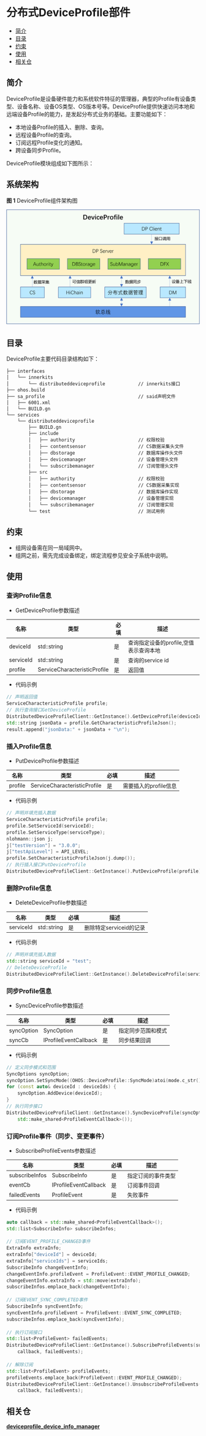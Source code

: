 # 分布式DeviceProfile部件<a name="ZH-CN_TOPIC_0000001128264105"></a>

-   [简介](#section11660541593)
-   [目录](#section1464106163817)
-   [约束](#section1718733212019)
-   [使用](#section10729231131110)
-   [相关仓](#section176111311166)

## 简介<a name="section11660541593"></a>

DeviceProfile是设备硬件能力和系统软件特征的管理器，典型的Profile有设备类型、设备名称、设备OS类型、OS版本号等。DeviceProfile提供快速访问本地和远端设备Profile的能力，是发起分布式业务的基础。主要功能如下：

-   本地设备Profile的插入、删除、查询。
-   远程设备Profile的查询。
-   订阅远程Profile变化的通知。
-   跨设备同步Profile。

DeviceProfile模块组成如下图所示：

## 系统架构<a name="section13587185873516"></a>

**图 1**  DeviceProfile组件架构图<a name="fig4460722185514"></a> 


![](figures/dp-architecture_zh.png)


## 目录<a name="section1464106163817"></a>

DeviceProfile主要代码目录结构如下：

```
├── interfaces
│   └── innerkits
│       └── distributeddeviceprofile            // innerkits接口
├── ohos.build
├── sa_profile                                  // said声明文件
│   ├── 6001.xml
│   └── BUILD.gn
└── services
    └── distributeddeviceprofile
        ├── BUILD.gn
        ├── include
        │   ├── authority                       // 权限校验
        │   ├── contentsensor                   // CS数据采集头文件
        │   ├── dbstorage                       // 数据库操作头文件
        │   ├── devicemanager                   // 设备管理头文件
        │   └── subscribemanager                // 订阅管理头文件
        ├── src
        │   ├── authority                       // 权限校验
        │   ├── contentsensor                   // CS数据采集实现
        │   ├── dbstorage                       // 数据库操作实现
        │   ├── devicemanager                   // 设备管理实现
        │   └── subscribemanager                // 订阅管理实现
        └── test                                // 测试用例
```

## 约束<a name="section1718733212019"></a>

-   组网设备需在同一局域网中。
-   组网之前，需先完成设备绑定，绑定流程参见安全子系统中说明。

## 使用<a name="section10729231131110"></a>

### 查询Profile信息

* GetDeviceProfile参数描述

| 名称      | 类型                          | 必填 | 描述                                |
| --------- | ---------------------------- | ---- | ----------------------------------- |
| deviceId  | std::string                  | 是   | 查询指定设备的profile,空值表示查询本地 |
| serviceId | std::string                  | 是   | 查询的service id                     |
| profile   | ServiceCharacteristicProfile | 是   | 返回值                               |

* 代码示例

```c++
// 声明返回值
ServiceCharacteristicProfile profile;
// 执行查询接口GetDeviceProfile
DistributedDeviceProfileClient::GetInstance().GetDeviceProfile(deviceId, serviceId, profile);
std::string jsonData = profile.GetCharacteristicProfileJson();
result.append("jsonData:" + jsonData + "\n");
```

### 插入Profile信息

* PutDeviceProfile参数描述

| 名称      | 类型                          | 必填 | 描述                                |
| --------- | ---------------------------- | ---- | ----------------------------------- |
| profile   | ServiceCharacteristicProfile | 是   | 需要插入的profile信息                |

* 代码示例

```c++
// 声明并填充插入数据
ServiceCharacteristicProfile profile;
profile.SetServiceId(serviceId);
profile.SetServiceType(serviceType);
nlohmann::json j;
j["testVersion"] = "3.0.0";
j["testApiLevel"] = API_LEVEL;
profile.SetCharacteristicProfileJson(j.dump());
// 执行插入接口PutDeviceProfile
DistributedDeviceProfileClient::GetInstance().PutDeviceProfile(profile);
```

### 删除Profile信息

* DeleteDeviceProfile参数描述

| 名称      | 类型                          | 必填 | 描述                                |
| --------- | ---------------------------- | ---- | ----------------------------------- |
| serviceId | std::string                  | 是   | 删除特定serviceid的记录              |

* 代码示例

```c++
// 声明并填充插入数据
std::string serviceId = "test";
// DeleteDeviceProfile
DistributedDeviceProfileClient::GetInstance().DeleteDeviceProfile(serviceId);
```

### 同步Profile信息

* SyncDeviceProfile参数描述

| 名称      | 类型                          | 必填 | 描述                                |
| --------- | ---------------------------- | ---- | ----------------------------------- |
| syncOption| SyncOption                   | 是   | 指定同步范围和模式                    |
| syncCb    | IProfileEventCallback        | 是   | 同步结果回调                         |

* 代码示例

```c++
// 定义同步模式和范围
SyncOptions syncOption;
syncOption.SetSyncMode((OHOS::DeviceProfile::SyncMode)atoi(mode.c_str()));
for (const auto& deviceId : deviceIds) {
    syncOption.AddDevice(deviceId);
}
// 执行同步接口
DistributedDeviceProfileClient::GetInstance().SyncDeviceProfile(syncOption,
    std::make_shared<ProfileEventCallback>());
```

### 订阅Profile事件（同步、变更事件）

* SubscribeProfileEvents参数描述

| 名称           | 类型                          | 必填 | 描述                                |
| -------------- | ---------------------------- | ---- | ----------------------------------- |
| subscribeInfos | SubscribeInfo                | 是   | 指定订阅的事件类型                    |
| eventCb        | IProfileEventCallback        | 是   | 订阅事件回调                         |
| failedEvents   | ProfileEvent                 | 是   | 失败事件                             |

* 代码示例

```c++
auto callback = std::make_shared<ProfileEventCallback>();
std::list<SubscribeInfo> subscribeInfos;

// 订阅EVENT_PROFILE_CHANGED事件
ExtraInfo extraInfo;
extraInfo["deviceId"] = deviceId;
extraInfo["serviceIds"] = serviceIds;
SubscribeInfo changeEventInfo;
changeEventInfo.profileEvent = ProfileEvent::EVENT_PROFILE_CHANGED;
changeEventInfo.extraInfo = std::move(extraInfo);
subscribeInfos.emplace_back(changeEventInfo);

// 订阅EVENT_SYNC_COMPLETED事件
SubscribeInfo syncEventInfo;
syncEventInfo.profileEvent = ProfileEvent::EVENT_SYNC_COMPLETED;
subscribeInfos.emplace_back(syncEventInfo);

// 执行订阅接口
std::list<ProfileEvent> failedEvents;
DistributedDeviceProfileClient::GetInstance().SubscribeProfileEvents(subscribeInfos,
    callback, failedEvents);

// 解除订阅
std::list<ProfileEvent> profileEvents;
profileEvents.emplace_back(ProfileEvent::EVENT_PROFILE_CHANGED);
DistributedDeviceProfileClient::GetInstance().UnsubscribeProfileEvents(profileEvents,
    callback, failedEvents);
```

## 相关仓<a name="section176111311166"></a>

[**deviceprofile_device_info_manager**](https://gitee.com/openharmony/deviceprofile_device_info_manager)